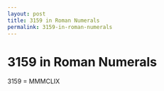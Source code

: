 ```yaml
---
layout: post
title: 3159 in Roman Numerals
permalink: 3159-in-roman-numerals
---
```


# 3159 in Roman Numerals

3159 = MMMCLIX
